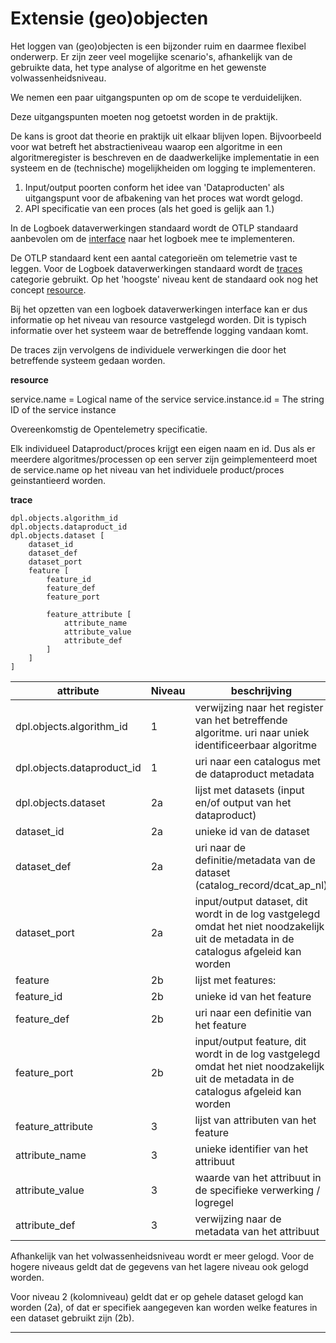 # Extensie (geo)objecten

Het loggen van (geo)objecten is een bijzonder ruim en daarmee flexibel onderwerp. Er zijn zeer veel mogelijke scenario's, afhankelijk van de gebruikte data, 
het type analyse of algoritme en het gewenste volwassenheidsniveau.

We nemen een paar uitgangspunten op om de scope te verduidelijken.

<aside class="note">

Deze uitgangspunten moeten nog getoetst worden in de praktijk.

De kans is groot dat theorie en praktijk uit elkaar blijven lopen. Bijvoorbeeld voor wat betreft het abstractieniveau waarop een algoritme in een algoritmeregister is 
beschreven en de daadwerkelijke implementatie in een systeem en de (technische) mogelijkheiden om logging te implementeren.

</aside>

1. Input/output poorten conform het idee van 'Dataproducten' als uitgangspunt voor de afbakening van het proces wat wordt gelogd.
2. API specificatie van een proces (als het goed is gelijk aan 1.)


In de Logboek dataverwerkingen standaard wordt de OTLP standaard aanbevolen om de [interface](https://logius-standaarden.github.io/logboek-dataverwerkingen/#interface) 
naar het logboek mee te implementeren.

De OTLP standaard kent een aantal categorieën om telemetrie vast te leggen. Voor de Logboek dataverwerkingen standaard wordt de [traces](https://opentelemetry.io/docs/concepts/signals/traces/) categorie gebruikt.
Op het 'hoogste' niveau kent de standaard ook nog het concept [resource](https://opentelemetry.io/docs/concepts/resources/).

Bij het opzetten van een logboek dataverwerkingen interface kan er dus informatie op het niveau van resource vastgelegd worden. Dit is typisch informatie over het systeem waar de betreffende logging vandaan komt.

De traces zijn vervolgens de individuele verwerkingen die door het betreffende systeem gedaan worden.

__resource__

service.name = Logical name of the service
service.instance.id = The string ID of the service instance

Overeenkomstig de Opentelemetry specificatie.

Elk individueel Dataproduct/proces krijgt een eigen naam en id. Dus als er meerdere algoritmes/processen op een server zijn geimplementeerd moet de service.name op het niveau van
het individuele product/proces geinstantieerd worden.

__trace__

```
dpl.objects.algorithm_id
dpl.objects.dataproduct_id 
dpl.objects.dataset [
    dataset_id
    dataset_def
    dataset_port
    feature [
        feature_id
        feature_def
        feature_port
    
        feature_attribute [
            attribute_name
            attribute_value
            attribute_def
        ]
    ]   
]
```

| attribute | Niveau |beschrijving |
|---|---|---|
|dpl.objects.algorithm_id | 1 | verwijzing naar het register van het betreffende algoritme. uri naar uniek identificeerbaar algoritme| 
|dpl.objects.dataproduct_id  | 1 | uri naar een catalogus met de dataproduct metadata |
|dpl.objects.dataset | 2a | lijst met datasets (input en/of output van het dataproduct) | 
|   dataset_id | 2a | unieke id van de dataset |
|   dataset_def | 2a | uri naar de definitie/metadata van de dataset (catalog_record/dcat_ap_nl) |
|   dataset_port | 2a | input/output dataset, dit wordt in de log vastgelegd omdat het niet noodzakelijk uit de metadata in de catalogus afgeleid kan worden |
|   feature | 2b | lijst met features: | 
|     feature_id | 2b | unieke id van het feature| 
|     feature_def | 2b | uri naar een definitie van het feature|
|     feature_port | 2b | input/output feature, dit wordt in de log vastgelegd omdat het niet noodzakelijk uit de metadata in de catalogus afgeleid kan worden|
|   feature_attribute | 3 | lijst van attributen van het feature |
|     attribute_name | 3 | unieke identifier van het attribuut |
|     attribute_value | 3 | waarde van het attribuut in de specifieke verwerking / logregel | 
|     attribute_def | 3 | verwijzing naar de metadata van het attribuut |

Afhankelijk van het volwassenheidsniveau wordt er meer gelogd. Voor de hogere niveaus geldt dat de gegevens van het lagere niveau ook gelogd worden.

Voor niveau 2 (kolomniveau) geldt dat er op gehele dataset gelogd kan worden (2a), of dat er specifiek aangegeven kan worden welke features in een dataset gebruikt zijn (2b).


---